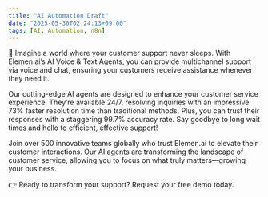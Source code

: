 ```yaml
---
title: "AI Automation Draft"
date: "2025-05-30T02:24:13+09:00"
tags: [AI, Automation, n8n]
---
```


🚀 Imagine a world where your customer support never sleeps. With Elemen.ai’s AI Voice & Text Agents, you can provide multichannel support via voice and chat, ensuring your customers receive assistance whenever they need it.

Our cutting-edge AI agents are designed to enhance your customer service experience. They’re available 24/7, resolving inquiries with an impressive 73% faster resolution time than traditional methods. Plus, you can trust their responses with a staggering 99.7% accuracy rate. Say goodbye to long wait times and hello to efficient, effective support!

Join over 500 innovative teams globally who trust Elemen.ai to elevate their customer interactions. Our AI agents are transforming the landscape of customer service, allowing you to focus on what truly matters—growing your business.

👉 Ready to transform your support? Request your free demo today.